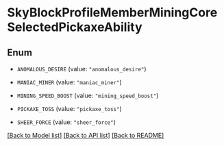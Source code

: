 # SkyBlockProfileMemberMiningCoreSelectedPickaxeAbility

## Enum


* `ANOMALOUS_DESIRE` (value: `"anomalous_desire"`)

* `MANIAC_MINER` (value: `"maniac_miner"`)

* `MINING_SPEED_BOOST` (value: `"mining_speed_boost"`)

* `PICKAXE_TOSS` (value: `"pickaxe_toss"`)

* `SHEER_FORCE` (value: `"sheer_force"`)


[[Back to Model list]](../README.md#documentation-for-models) [[Back to API list]](../README.md#documentation-for-api-endpoints) [[Back to README]](../README.md)


